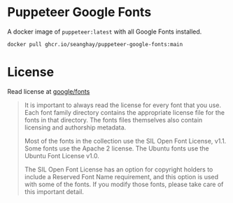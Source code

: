# Puppeteer Google Fonts

A docker image of `puppeteer:latest` with all Google Fonts installed.

```shell
docker pull ghcr.io/seanghay/puppeteer-google-fonts:main
```

# License

Read license at [google/fonts](https://github.com/google/fonts#license)

> It is important to always read the license for every font that you use. Each font family directory contains the appropriate license file for the fonts in that directory. The fonts files themselves also contain licensing and authorship metadata.
>
> Most of the fonts in the collection use the SIL Open Font License, v1.1. Some fonts use the Apache 2 license. The Ubuntu fonts use the Ubuntu Font License v1.0.
>
> The SIL Open Font License has an option for copyright holders to include a Reserved Font Name requirement, and this option is used with some of the fonts. If you modify those fonts, please take care of this important detail.

